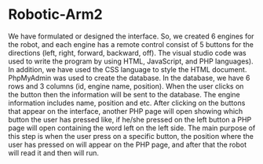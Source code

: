 # Robotic-Arm2
We have formulated or designed the interface. So, we created 6 engines for the robot, and each engine has a remote control consist of 5 buttons for the directions (left, right, forward, backward, off). The visual studio code was used to write the program by using HTML, JavaScript, and PHP languages). In addition, we have used the CSS language to style the HTML document. PhpMyAdmin was used to create the database. In the database, we have 6 rows and 3 columns (id, engine name, position). When the user clicks on the button then the information will be sent to the database. The engine information includes name, position and etc. After clicking on the buttons that appear on the interface, another PHP page will open showing which button the user has pressed like, if he/she pressed on the left button a PHP page will open containing the word left on the left side. The main purpose of this step is when the user press on a specific button, the position where the user has pressed on will appear on the PHP page, and after that the robot will read it and then will run.
